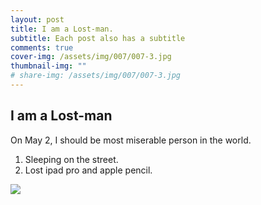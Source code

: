 ```yaml
---
layout: post
title: I am a Lost-man.
subtitle: Each post also has a subtitle
comments: true
cover-img: /assets/img/007/007-3.jpg
thumbnail-img: ""
# share-img: /assets/img/007/007-3.jpg
---
```


## I am a Lost-man

On May 2, I should be most miserable person in the world.

1. Sleeping on the street.
2. Lost ipad pro and apple pencil.

![](https://raw.githubusercontent.com/AnonymousDestroyer/AnonymousDestroyer.github.io/master/assets/img/yujin_blog/xue.png)